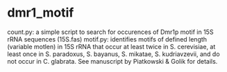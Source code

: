 # dmr1_motif
count.py: a simple script to search for occurences of Dmr1p motif in 15S rRNA sequences (15S.fas)
motif.py: identifies motifs of defined length (variable motlen) in 15S rRNA that occur at least twice in S. cerevisiae, at least once in  S. paradoxus, S. bayanus, S. mikatae, S. kudriavzevii, and do not occur in C. glabrata.
See manuscript by Piatkowski & Golik for details.
